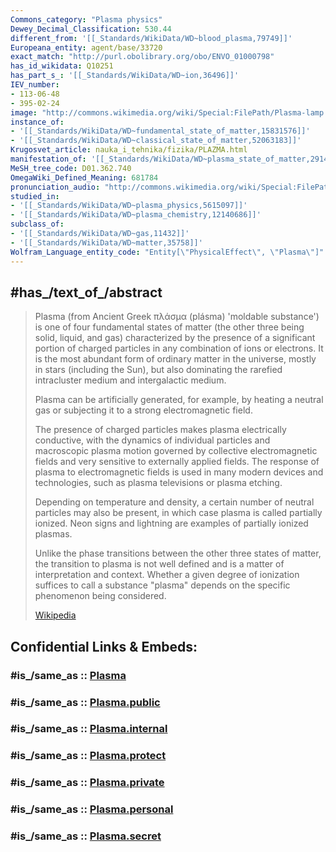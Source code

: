```yaml
---
Commons_category: "Plasma physics"
Dewey_Decimal_Classification: 530.44
different_from: '[[_Standards/WikiData/WD~blood_plasma,79749]]'
Europeana_entity: agent/base/33720
exact_match: "http://purl.obolibrary.org/obo/ENVO_01000798"
has_id_wikidata: Q10251
has_part_s_: '[[_Standards/WikiData/WD~ion,36496]]'
IEV_number:
- 113-06-48
- 395-02-24
image: "http://commons.wikimedia.org/wiki/Special:FilePath/Plasma-lamp.jpg"
instance_of:
- '[[_Standards/WikiData/WD~fundamental_state_of_matter,15831576]]'
- '[[_Standards/WikiData/WD~classical_state_of_matter,52063183]]'
Krugosvet_article: nauka_i_tehnika/fizika/PLAZMA.html
manifestation_of: '[[_Standards/WikiData/WD~plasma_state_of_matter,29148313]]'
MeSH_tree_code: D01.362.740
OmegaWiki_Defined_Meaning: 681784
pronunciation_audio: "http://commons.wikimedia.org/wiki/Special:FilePath/LL-Q9610%20%28ben%29-Tahmid-%E0%A6%AA%E0%A7%8D%E0%A6%B2%E0%A6%BE%E0%A6%9C%E0%A6%AE%E0%A6%BE.wav"
studied_in:
- '[[_Standards/WikiData/WD~plasma_physics,5615097]]'
- '[[_Standards/WikiData/WD~plasma_chemistry,12140686]]'
subclass_of:
- '[[_Standards/WikiData/WD~gas,11432]]'
- '[[_Standards/WikiData/WD~matter,35758]]'
Wolfram_Language_entity_code: "Entity[\"PhysicalEffect\", \"Plasma\"]"
---
```


## #has_/text_of_/abstract 

> Plasma (from Ancient Greek  πλάσμα (plásma) 'moldable substance') 
> is one of four fundamental states of matter (the other three being solid, liquid, and gas) 
> characterized by the presence of a significant portion of charged particles in any combination of ions or electrons. It is the most abundant form of ordinary matter in the universe, mostly in stars (including the Sun), but also dominating the rarefied intracluster medium and intergalactic medium.
>
> Plasma can be artificially generated, for example, by heating a neutral gas or subjecting it to a strong electromagnetic field.
>
> The presence of charged particles makes plasma electrically conductive, with the dynamics of individual particles and macroscopic plasma motion governed by collective electromagnetic fields and very sensitive to externally applied fields. The response of plasma to electromagnetic fields is used in many modern devices and technologies, such as plasma televisions or plasma etching.
>
> Depending on temperature and density, a certain number of neutral particles may also be present, in which case plasma is called partially ionized. Neon signs and lightning are examples of partially ionized plasmas.
>
> Unlike the phase transitions between the other three states of matter, the transition to plasma is not well defined and is a matter of interpretation and context. Whether a given degree of ionization suffices to call a substance "plasma" depends on the specific phenomenon being considered.
>
> [Wikipedia](https://en.wikipedia.org/wiki/Plasma%20(physics))


## Confidential Links & Embeds: 

### #is_/same_as :: [Plasma](/_Standards/Science/Physics/State_of_Matter/Plasma.md) 

### #is_/same_as :: [Plasma.public](/_public/Science/Physics/State_of_Matter/Plasma.public.md) 

### #is_/same_as :: [Plasma.internal](/_internal/Science/Physics/State_of_Matter/Plasma.internal.md) 

### #is_/same_as :: [Plasma.protect](/_protect/Science/Physics/State_of_Matter/Plasma.protect.md) 

### #is_/same_as :: [Plasma.private](/_private/Science/Physics/State_of_Matter/Plasma.private.md) 

### #is_/same_as :: [Plasma.personal](/_personal/Science/Physics/State_of_Matter/Plasma.personal.md) 

### #is_/same_as :: [Plasma.secret](/_secret/Science/Physics/State_of_Matter/Plasma.secret.md)

